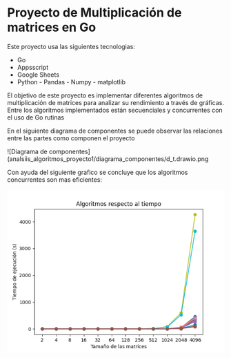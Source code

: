 
# Proyecto de Multiplicación de matrices en Go


Este proyecto usa las siguientes tecnologias:

- Go
- Appsscript
- Google Sheets
- Python - Pandas - Numpy - matplotlib



El objetivo de este proyecto es implementar diferentes algoritmos de multiplicación de matrices para analizar su rendimiento a través de gráficas.
Entre los algoritmos implementados están secuenciales y concurrentes con el uso de Go rutinas 


En el siguiente diagrama de componentes se puede observar las relaciones entre las partes como componen el proyecto

![Diagrama de componentes](analsiis_algoritmos_proyecto1/diagrama_componentes/d_t.drawio.png

Con ayuda del siguiente grafico se concluye que los algoritmos concurrentes son mas eficientes:

![Grafico de comparación del tiempo de ejecución](graficos\grafico_5.png)
